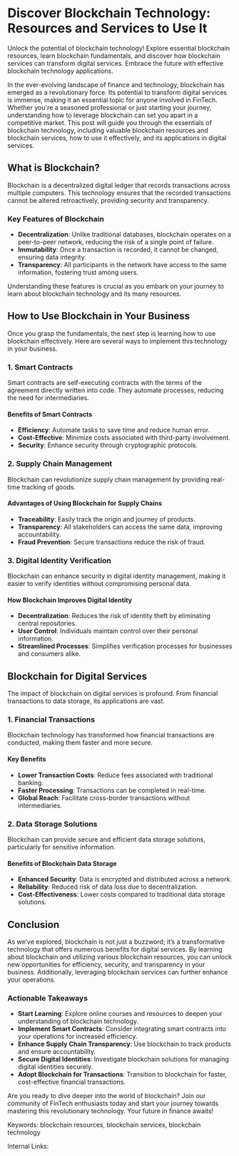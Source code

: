 # Discover Blockchain Technology: Resources and Services to Use It

Unlock the potential of blockchain technology! Explore essential blockchain resources, learn blockchain fundamentals, and discover how blockchain services can transform digital services. Embrace the future with effective blockchain technology applications.

In the ever-evolving landscape of finance and technology, blockchain has emerged as a revolutionary force. Its potential to transform digital services is immense, making it an essential topic for anyone involved in FinTech. Whether you're a seasoned professional or just starting your journey, understanding how to leverage blockchain can set you apart in a competitive market. This post will guide you through the essentials of blockchain technology, including valuable blockchain resources and blockchain services, how to use it effectively, and its applications in digital services.

## What is Blockchain?

Blockchain is a decentralized digital ledger that records transactions across multiple computers. This technology ensures that the recorded transactions cannot be altered retroactively, providing security and transparency.

### Key Features of Blockchain

- **Decentralization**: Unlike traditional databases, blockchain operates on a peer-to-peer network, reducing the risk of a single point of failure.
- **Immutability**: Once a transaction is recorded, it cannot be changed, ensuring data integrity.
- **Transparency**: All participants in the network have access to the same information, fostering trust among users.

Understanding these features is crucial as you embark on your journey to learn about blockchain technology and its many resources.

## How to Use Blockchain in Your Business

Once you grasp the fundamentals, the next step is learning how to use blockchain effectively. Here are several ways to implement this technology in your business.

### 1. Smart Contracts

Smart contracts are self-executing contracts with the terms of the agreement directly written into code. They automate processes, reducing the need for intermediaries.

#### Benefits of Smart Contracts

- **Efficiency**: Automate tasks to save time and reduce human error.
- **Cost-Effective**: Minimize costs associated with third-party involvement.
- **Security**: Enhance security through cryptographic protocols.

### 2. Supply Chain Management

Blockchain can revolutionize supply chain management by providing real-time tracking of goods.

#### Advantages of Using Blockchain for Supply Chains

- **Traceability**: Easily track the origin and journey of products.
- **Transparency**: All stakeholders can access the same data, improving accountability.
- **Fraud Prevention**: Secure transactions reduce the risk of fraud.

### 3. Digital Identity Verification

Blockchain can enhance security in digital identity management, making it easier to verify identities without compromising personal data.

#### How Blockchain Improves Digital Identity

- **Decentralization**: Reduces the risk of identity theft by eliminating central repositories.
- **User Control**: Individuals maintain control over their personal information.
- **Streamlined Processes**: Simplifies verification processes for businesses and consumers alike.

## Blockchain for Digital Services

The impact of blockchain on digital services is profound. From financial transactions to data storage, its applications are vast.

### 1. Financial Transactions

Blockchain technology has transformed how financial transactions are conducted, making them faster and more secure.

#### Key Benefits

- **Lower Transaction Costs**: Reduce fees associated with traditional banking.
- **Faster Processing**: Transactions can be completed in real-time.
- **Global Reach**: Facilitate cross-border transactions without intermediaries.

### 2. Data Storage Solutions

Blockchain can provide secure and efficient data storage solutions, particularly for sensitive information.

#### Benefits of Blockchain Data Storage

- **Enhanced Security**: Data is encrypted and distributed across a network.
- **Reliability**: Reduced risk of data loss due to decentralization.
- **Cost-Effectiveness**: Lower costs compared to traditional data storage solutions.

## Conclusion

As we’ve explored, blockchain is not just a buzzword; it’s a transformative technology that offers numerous benefits for digital services. By learning about blockchain and utilizing various blockchain resources, you can unlock new opportunities for efficiency, security, and transparency in your business. Additionally, leveraging blockchain services can further enhance your operations.

### Actionable Takeaways

- **Start Learning**: Explore online courses and resources to deepen your understanding of blockchain technology.
- **Implement Smart Contracts**: Consider integrating smart contracts into your operations for increased efficiency.
- **Enhance Supply Chain Transparency**: Use blockchain to track products and ensure accountability.
- **Secure Digital Identities**: Investigate blockchain solutions for managing digital identities securely.
- **Adopt Blockchain for Transactions**: Transition to blockchain for faster, cost-effective financial transactions.

Are you ready to dive deeper into the world of blockchain? Join our community of FinTech enthusiasts today and start your journey towards mastering this revolutionary technology. Your future in finance awaits!

Keywords: blockchain resources, blockchain services, blockchain technology

Internal Links: 